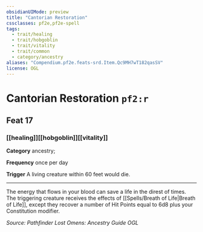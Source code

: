 ```yaml
---
obsidianUIMode: preview
title: "Cantorian Restoration"
cssclasses: pf2e,pf2e-spell
tags:
  - trait/healing
  - trait/hobgoblin
  - trait/vitality
  - trait/common
  - category/ancestry
aliases: "Compendium.pf2e.feats-srd.Item.Qc9MH7wT182qasSV"
license: OGL
---
```

# Cantorian Restoration `pf2:r`
## Feat 17
### [[healing]][[hobgoblin]][[vitality]]

**Category** ancestry; 




**Frequency** once per day

**Trigger** A living creature within 60 feet would die.

* * *

The energy that flows in your blood can save a life in the direst of times. The triggering creature receives the effects of [[Spells/Breath of Life|Breath of Life]], except they recover a number of Hit Points equal to 6d8 plus your Constitution modifier.

*Source: Pathfinder Lost Omens: Ancestry Guide*
*OGL*